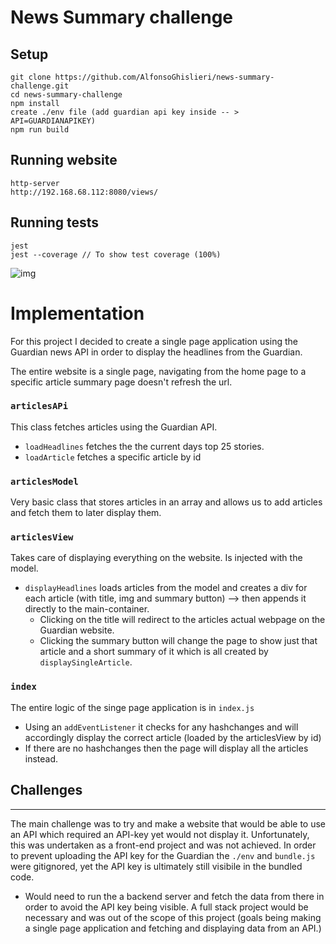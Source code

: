 # News Summary challenge

Setup 
---
```
git clone https://github.com/AlfonsoGhislieri/news-summary-challenge.git
cd news-summary-challenge
npm install
create ./env file (add guardian api key inside -- > API=GUARDIANAPIKEY)
npm run build
```

Running website
----
```
http-server
http://192.168.68.112:8080/views/
```

Running tests
---
```
jest
jest --coverage // To show test coverage (100%)
```

![img](https://i.ibb.co/xHX1M9m/Screenshot-2022-01-17-at-09-33-21.png)

Implementation
=====
For this project I decided to create a single page application using the Guardian news API in order to display the headlines from the Guardian.

The entire website is a single page, navigating from the home page to a specific article summary page doesn't refresh the url. 

### `articlesAPi`
This class fetches articles using the Guardian API.
- `loadHeadlines` fetches the the current days top 25 stories.
- `loadArticle` fetches a specific article by id 

###  `articlesModel`
Very basic class that stores articles in an array and allows us to add articles and fetch them to later display them.

### `articlesView`
Takes care of displaying everything on the website. Is injected with the model.
- `displayHeadlines` loads articles from the model and creates a div for each article (with title, img and summary button) --> then appends it directly to the main-container.
  - Clicking on the title will redirect to the articles actual webpage on the Guardian website.
  - Clicking the summary button will change the page to show just that article and a short summary of it which is all created by `displaySingleArticle`.

### `index`
The entire logic of the singe page application is in `index.js` 
- Using an `addEventListener` it checks for any hashchanges and will accordingly display the correct article (loaded by the articlesView by id)
- If there are no hashchanges then the page will display all the articles instead.

## Challenges
------
The main challenge was to try and make a website that would be able to use an API which required an API-key yet would not display it. Unfortunately, this was undertaken as a front-end project and was not achieved. In order to prevent uploading the API key for the Guardian the `./env` and `bundle.js` were gitignored, yet the API key is ultimately still visibile in the bundled code. 
- Would need to run the a backend server and fetch the data from there in order to avoid the API key being visible. A full stack project would be necessary and was out of the scope of this project (goals being making a single page application and fetching and displaying data from an API.)
